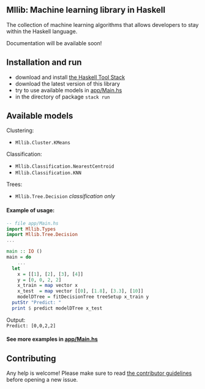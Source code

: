 ## Mllib: Machine learning library in Haskell

The collection of machine learning algorithms that allows developers to stay within the Haskell language.

Documentation will be available soon!  

## Installation and run
- download and install [the Haskell Tool Stack](https://docs.haskellstack.org/en/stable/README/#how-to-install)
- download the latest version of this library
- try to use available models in [app/Main.hs](https://github.com/vsha96/mllib/blob/main/app/Main.hs)
- in the directory of package
`stack run`

## Available models

Clustering:
- `Mllib.Cluster.KMeans`

Classification:
- `Mllib.Classification.NearestCentroid`
- `Mllib.Classification.KNN`

Trees:
- `Mllib.Tree.Decision` *classification only*


#### Example of usage:
```haskell
-- file app/Main.hs
import Mllib.Types
import Mllib.Tree.Decision
...

main :: IO ()
main = do 
    ...
  let
    x = [[1], [2], [3], [4]]
    y = [0, 0, 2, 2]
    x_train = map vector x
    x_test  = map vector [[0], [1.8], [3.3], [10]]
    modelDTree = fitDecisionTree treeSetup x_train y
  putStr "Predict: "
  print $ predict modelDTree x_test
```
Output:  
```Predict: [0,0,2,2]```

#### See more examples in [app/Main.hs](https://github.com/vsha96/mllib/blob/main/app/Main.hs#L10)


## Contributing

Any help is welcome! Please
make sure to read [the contributor guidelines](CONTRIBUTING.md) before
opening a new issue.
